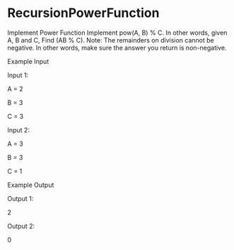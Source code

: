 # RecursionPowerFunction
 Implement Power Function
Implement pow(A, B) % C. In other words, given A, B and C, Find (AB % C).
Note: The remainders on division cannot be negative. In other words, make sure the answer you return is non-negative.

Example Input

Input 1:

A = 2

B = 3

C = 3

Input 2:

A = 3

B = 3

C = 1

Example Output

Output 1:

2

Output 2:

0
